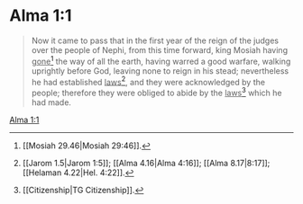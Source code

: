 # Alma 1:1

> Now it came to pass that in the first year of the reign of the judges over the people of Nephi, from this time forward, king Mosiah having <u>gone</u>[^a] the way of all the earth, having warred a good warfare, walking uprightly before God, leaving none to reign in his stead; nevertheless he had established <u>laws</u>[^b], and they were acknowledged by the people; therefore they were obliged to abide by the <u>laws</u>[^c] which he had made.

[Alma 1:1](https://www.churchofjesuschrist.org/study/scriptures/bofm/alma/1?lang=eng&id=p1#p1)


[^a]: [[Mosiah 29.46|Mosiah 29:46]].  
[^b]: [[Jarom 1.5|Jarom 1:5]]; [[Alma 4.16|Alma 4:16]]; [[Alma 8.17|8:17]]; [[Helaman 4.22|Hel. 4:22]].  
[^c]: [[Citizenship|TG Citizenship]].  
